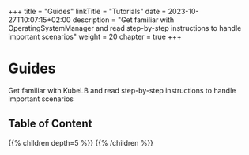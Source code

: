 +++
title = "Guides"
linkTitle = "Tutorials"
date = 2023-10-27T10:07:15+02:00
description = "Get familiar with OperatingSystemManager and read step-by-step instructions to handle important scenarios"
weight = 20
chapter = true
+++


# Guides

Get familiar with KubeLB and read step-by-step instructions to handle important scenarios

## Table of Content

{{% children depth=5 %}}
{{% /children %}}
